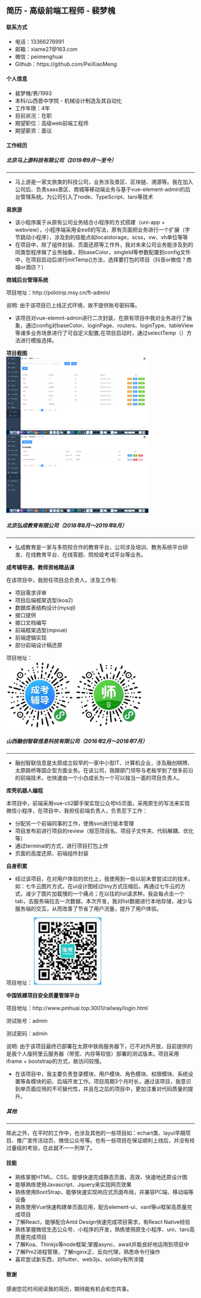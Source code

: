 ## 简历 - 高级前端工程师 - 裴梦槐
#### 联系方式
<ul>
	<li>电话：13366276991</li>
	<li>邮箱：xiame27@163.com</li>
	<li>微信：peimenghuai</li>
	<li>Github：https://github.com/PeiXiaoMeng</li>
</ul>

#### 个人信息
<ul>
	<li>裴梦槐/男/1993</li>
	<li>本科/山西晋中学院 - 机械设计制造及其自动化</li>
	<li>工作年限：4年</li>
	<li>目前状况：在职</li>
	<li>期望职位：高级web前端工程师</li>
	<li>期望薪资：面议</li>
</ul>

#### 工作经历
##### 北京马上游科技有限公司（2019年9月～至今）
<hr />
<ul>
	<li>马上游是一家文旅类的科技公司，业务涉及景区、区块链、溯源等。我在加入公司后、负责saas景区、商城等移动端业务与基于vue-element-admin的后台管理系统。为公司引入了node、TypeScript、taro等技术</li>
</ul>

<strong>易旅游</strong>
<ul>
	<li>该小程序属于从原有公司业务结合小程序的方式搭建（uni-app + webview），小程序端采用全es6的写法，原有页面把业务进行一个扩展（字节跳动小程序），涉及到的技能点如localstorage，scss，vw、vh单位等等</li>
	<li>在项目中，除了组件封装、页面还原等工作外，我对未来公司业务能涉及到的同类型程序做了业务抽象，将baseColor，singleId等参数配置到config文件中，在项目启动后进行initTemp()方法，选择要打包的项目（抖音or微信？商城or酒店？）</li>
</ul>

<!-- <strong>自身积累</strong>
<ul>
	<li>自己在工作间隙或业余时间，尝试搭建前端微服务架构，每新增一个模块，去动态修改父级项目的router配置。并尝试用在现有业务。</li>
</ul> -->

<strong>商城后台管理系统</strong>
<p>项目地址：<a>http://polotrip.msy.cn/ft-admin/</a></p>
<p>说明: 由于该项目已上线正式环境，故不提供账号密码等。</p>
<ul>
	<li>该项目对vue-elemnt-admin进行二次封装，在原有项目中我对业务进行了抽象，通过config对baseColor、loginPage、routers、loginType、tableView等诸多业务场景进行了可自定义配置,在项目启动时，通过selectTemp（）方法进行模版选择。</li>
</ul>
<strong>项目截图</strong>
<div>
	<img src="./ScreenShots/admin1.jpg" style="width:380px;float:left;">
	<img src="./ScreenShots/admin2.jpg" style="width:380px;">
</div>

##### 北京弘成教育有限公司（2018年8月～2019年8月）
<hr />
<ul>
	<li>弘成教育是一家与多院校合作的教育平台，公司涉及培训、教务系统平台研发、在线教育平台、在线答题、院校级考试平台等业务。</li>
</ul>

<strong>成考辅导通、教师资格精品课</strong>
<p>在该项目中，我担任项目总负责人，涉及工作有:</p>
<ul>
	<li>项目需求评审</li>
	<li>项目后端框架选型(koa2)</li>
	<li>数据库表结构设计(mysql)</li>
	<li>接口提供</li>
	<li>接口文档编写</li>
	<li>前端框架选型(mpvue)</li>
	<li>前端逻辑实现</li>
	<li>部分前端设计稿还原</li>
</ul>
<span>项目地址：</span>
<div>
	<img src="./ScreenShots/chengkao.jpeg" style="width:180px;">	
	<img src="./ScreenShots/teacher.jpeg" style="width:180px;">	
</div>

##### 山西融创智联信息科技有限公司（2016年2月～2018年7月）
<hr />
<ul>
	<li>融创智联信息是太原成立较早的一家中小型IT、计算机企业，涉及融创棋牌、太原路桥等国企型方面业务。在该公司，我跟部门领导与老板学到了很多前沿的前端技术，也快速由一个小白成长为一个可以独当一面的项目负责人。</li>
</ul>

<strong>库壳机器人编程</strong>

<p>本项目中，前端采用vue-cli2脚手架实现公众号h5页面，采用原生的写法来实现微信小程序，在项目中，我担任前端负责人，负责忍下工作：</p>
<ul>
	<li>分配另一个前端同事的工作，使用svn进行版本管理</li>
	<li>项目发布前进行项目的review（规范项目名、项目子文件夹、代码解耦、优化等）</li>
	<li>通过terminal的方式，进行项目打包上传</li>
	<li>页面的高度还原、前端组件封装</li>
</ul>
<strong>自身积累</strong>
<ul>
	<li>经过该项目，在对用户体验的优化上，我使用到一些以前未曾尝试过的技术，如：七牛云图片方式，在ui设计图经过tiny方式压缩后，再通过七牛云的方式，减少了图片加载慢的一个痛点；在以往的list请求种，我会每点击一个tab，去服务端拉去一次数据，本次开发，我对list数据进行本地存储，减少与服务端的交互，从而改善了节省了用户流量，提升了用户体验。</li>
</ul>
<span>项目地址：</span>
<img src="./ScreenShots/kuke.png" style="width:180px;">	

<strong>中国铁建项目安全质量管理平台</strong>
<p>项目地址：<a>http://www.pmhuai.top:3001/railway/login.html</a></p>
<p>测试账号：admin</p>
<p>测试密码：admin</p>
<p>说明: 由于该项目最终已部署在太原中铁局服务器下，已不对外开放，目前提供的是我个人版阿里云服务器（带宽、内存等较低）部署的测试版本。项目采用iframe + bootstrap的方式，故访问较慢。</p>
<ul>
	<li>在该项目中，我主要负责登录模块、用户模块、角色模块、权限模块、系统设置等各模块的前、后端开发工作。项目周期3个月时长，通过该项目，我意识到单页面应用的不可替代性，并且在之后的项目中，更加注重对代码质量的提升。</li>
</ul>

##### 其他
<hr />
<p>除此之外，在平时的工作中，也涉及其他的一些项目如：echart类、layui早期项目、推广宣传活动页、微信公众号等。也有一些项目在保证顺利上线后，并没有经过量级的考验，在此就不一一列举了。</p>

#### 技能

<ul>
	<li>熟练掌握HTML、CSS，能够快速完成静态页面，高效、快速地还原设计图</li>
	<li>能够熟练使用Javascript、Jquery来实现网页效果</li>
	<li>熟练使用BootStrap，能够快速实现响应式页面布局，并兼容PC端、移动端等设备</li>
	<li>熟练使用Vue快速构建单页面应用，配合element-ui、vant等ui框架高质量完成项目</li>
	<li>了解React，能够配合Antd Design快速完成项目需求，有React Native经验</li>
	<li>熟练掌握微信生态公众号、小程序的开发，熟练使用原生小程序、uni、taro高质量完成项目</li>
	<li>了解Koa、Thinkjs等node框架;掌握async、await并能良好地运用到项目中</li>
	<li>了解Pm2进程管理，了解nginx正、反向代理，熟悉命令行操作</li>
	<li>喜欢尝试新东西，对flutter、web3js、solidity有所涉猎</li>
</ul>

#### 致谢
<p>感谢您花时间阅读我的简历，期待能有机会和您共事。</p>

